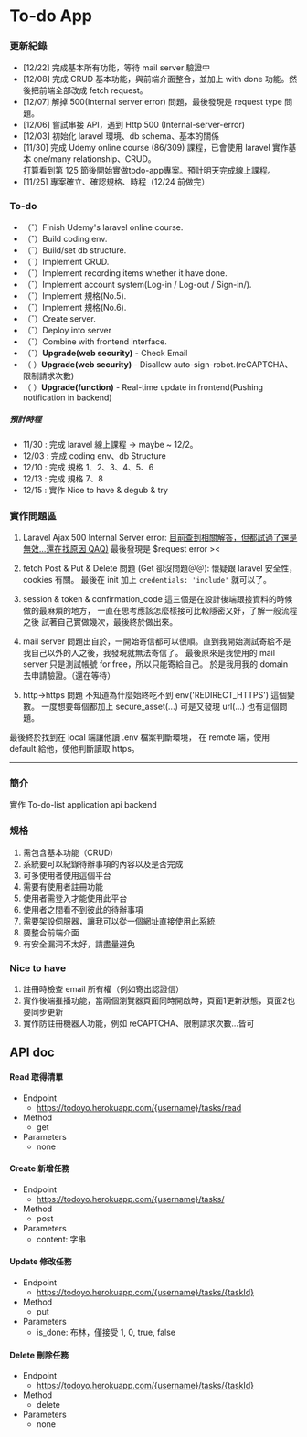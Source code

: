 # To-do App

### 更新紀錄
- [12/22] 完成基本所有功能，等待 mail server 驗證中 
- [12/08] 完成 CRUD 基本功能，與前端介面整合，並加上 with done 功能。然後把前端全部改成 fetch request。
- [12/07] 解掉 500(Internal server error) 問題，最後發現是 request type 問題。
- [12/06] 嘗試串接 API，遇到 Http 500 (Internal-server-error)
- [12/03] 初始化 laravel 環境、db schema、基本的關係
- [11/30] 完成 Udemy online course (86/309) 課程，已會使用 laravel 實作基本 one/many relationship、CRUD。<br>打算看到第 125 節後開始實做todo-app專案。預計明天完成線上課程。
- [11/25] 專案確立、確認規格、時程（12/24 前做完）

### To-do
- （ˇ）Finish Udemy's laravel online course.
- （ˇ）Build coding env. 
- （ˇ）Build/set db structure.
- （ˇ）Implement CRUD.
- （ˇ）Implement recording items whether it have done.
- （ˇ）Implement account system(Log-in / Log-out / Sign-in/).
- （ˇ）Implement 規格(No.5).
- （ˇ）Implement 規格(No.6).
- （ˇ）Create server.
- （ˇ）Deploy into server
- （ˇ）Combine with frontend interface.
- （ˇ）**Upgrade(web security)** - Check Email
- （ ）**Upgrade(web security)** - Disallow auto-sign-robot.(reCAPTCHA、限制請求次數)
- （ ）**Upgrade(function)** - Real-time update in frontend(Pushing notification in backend)

##### 預計時程
- 11/30 : 完成 laravel 線上課程 -> maybe ~ 12/2。
- 12/03 : 完成 coding env、db Structure
- 12/10 : 完成 規格 1、2、3、4、5、6
- 12/13 : 完成 規格 7、8
- 12/15 : 實作 Nice to have & degub & try

### 實作問題區
1. Laravel Ajax 500 Internal Server error:
[目前查到相關解答，但都試過了還是無效...還在找原因 QAQ)](https://abbasharoon.me/how-to-fix-laravel-ajax-500-internal-server-error/)
最後發現是 $request error ><

2. fetch Post & Put & Delete 問題 (Get 卻沒問題＠＠):
懷疑跟 laravel 安全性，cookies 有關。
最後在 init 加上 `credentials: 'include'` 就可以了。

3. session & token & confirmation_code
這三個是在設計後端跟接資料的時候做的最麻煩的地方，
一直在思考應該怎麼樣接可比較隱密又好，了解一般流程之後
試著自己實做幾次，最後終於做出來。

4. mail server
問題出自於，一開始寄信都可以很順。直到我開始測試寄給不是我自己以外的人之後，我發現就無法寄信了。
最後原來是我使用的 mail server 只是測試帳號 for free，所以只能寄給自己。
於是我用我的 domain 去申請驗證。（還在等待）

5. http->https 問題
不知道為什麼始終吃不到 env('REDIRECT_HTTPS') 這個變數。
一度想要每個都加上 secure_asset(...)
可是又發現 url(...) 也有這個問題。

最後終於找到在 local 端讓他讀 .env 檔案判斷環境，
在 remote 端，使用 default 給他，使他判斷讀取 https。

---

### 簡介
實作 To-do-list application api backend

### 規格
1. 需包含基本功能（CRUD）
2. 系統要可以紀錄待辦事項的內容以及是否完成
3. 可多使用者使用這個平台
4. 需要有使用者註冊功能
5. 使用者需登入才能使用此平台
6. 使用者之間看不到彼此的待辦事項
7. 需要架設伺服器，讓我可以從一個網址直接使用此系統
8. 要整合前端介面
9. 有安全漏洞不太好，請盡量避免

### Nice to have
1. 註冊時檢查 email 所有權（例如寄出認證信）
2. 實作後端推播功能，當兩個瀏覽器頁面同時開啟時，頁面1更新狀態，頁面2也要同步更新
3. 實作防註冊機器人功能，例如 reCAPTCHA、限制請求次數...皆可


## API doc

#### Read 取得清單
- Endpoint
    - https://todoyo.herokuapp.com/{username}/tasks/read
- Method
    - get
- Parameters
    - none

#### Create 新增任務
- Endpoint
    - https://todoyo.herokuapp.com/{username}/tasks/
- Method
    - post
- Parameters
    - content: 字串

#### Update 修改任務
- Endpoint
    - https://todoyo.herokuapp.com/{username}/tasks/{taskId}
- Method
    - put
- Parameters
    - is_done: 布林，僅接受 1, 0, true, false 

#### Delete 刪除任務
- Endpoint
    - https://todoyo.herokuapp.com/{username}/tasks/{taskId}
- Method
    - delete
- Parameters
    - none

